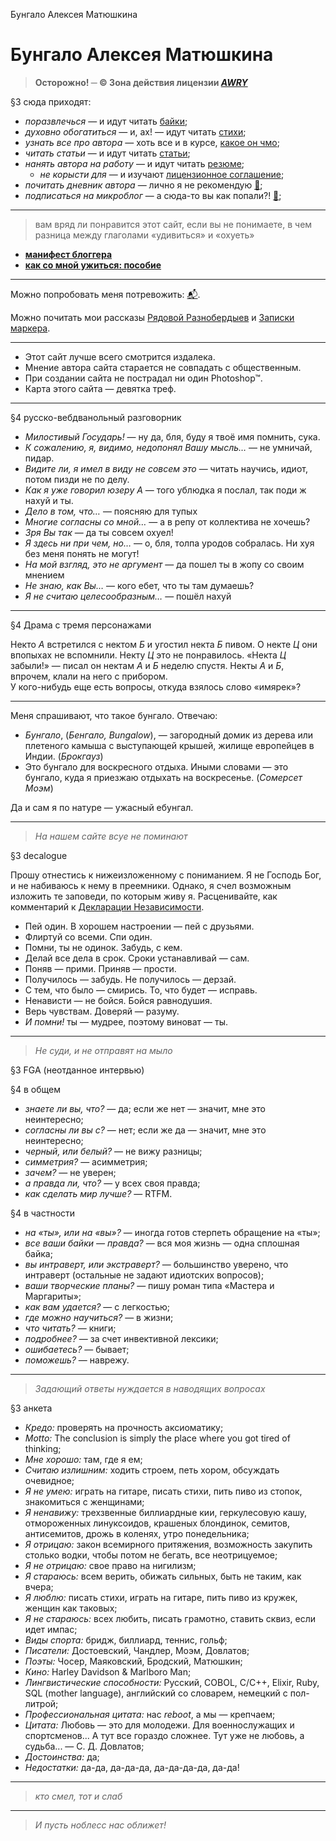 Бунгало Алексея Матюшкина

# Бунгало Алексея Матюшкина

> **Осторожно! ─ © Зона действия лицензии [_AWRY_](%page:awry)**

§3 сюда приходят:

* *поразвлечься* —  и идут читать [байки](%tag:bikes);
* *духовно обогатиться* —  и, ах! — идут читать [стихи](%tag:lyrics);
* *узнать все про автора* —  хоть все и в курсе, [какое он чмо](%page:about);
* *читать статьи* —  и идут читать [статьи](%tag:tech);
* *нанять автора на работу* —  и идут читать [резюме](%page:resume);
  * *не корысти для* —  и изучают [лицензионное соглашение](%page:awry);
* *почитать дневник автора* —  лично я не рекомендую [📒](%tag:blog);
* *подписаться на микроблог* —  а сюда-то вы как попали?! [🐘](https://mastodon.social/@mudasobwa);

---

> вам вряд ли понравится этот сайт, если вы не понимаете, в чем разница между глаголами «удивиться» и «охуеть»

* **[манифест блоггера](%page:manifest)**
* **[как со мной ужиться: пособие](%page:about)**

---

Можно попробовать меня потревожить: [📬](mailto:am@mudasobwa.ru).

Можно почитать мои рассказы [Рядовой Разнобердыев](%page:raznoberdyev) и [Записки маркера](%page:cuewager).

---

* Этот сайт лучше всего смотрится издалека.
* Мнение автора сайта старается не совпадать с общественным.
* При создании сайта не пострадал ни один Photoshop™.
* Карта этого сайта — девятка треф.

---

§4 русско-вебдванольный разговорник

* *Милостивый Государь!* — ну да, бля, буду я твоё имя помнить, сука.
* *К сожалению, я, видимо, недопонял Вашу мысль…* — не умничай, пидар.
* *Видите ли, я имел в виду не совсем это* — читать научись, идиот, потом пизди не по делу.
* *Как я уже говорил юзеру А* — того ублюдка я послал, так поди ж нахуй и ты.
* *Дело в том, что…* — поясняю для тупых
* *Многие согласны со мной…* — а в репу от коллектива не хочешь?
* *Зря Вы так* — да ты совсем охуел!
* *Я здесь ни при чем, но…* — о, бля, толпа уродов собралась. Ни хуя без меня понять не могут!
* *На мой взгляд, это не аргумент* — да пошел ты в жопу со своим мнением
* *Не знаю, как Вы…* — кого ебет, что ты там думаешь?
* *Я не считаю целесообразным…* — пошёл нахуй

---

§4 Драма с тремя персонажами

Некто _А_ встретился с нектом _Б_ и угостил некта _Б_ пивом. О некте _Ц_ они впопыхах не вспомнили. Некту _Ц_ это не понравилось. «Некта _Ц_ забыли!» — писал он нектам _А_ и _Б_ неделю спустя. Некты _А_ и _Б_, впрочем, клали на него с прибором.  
У кого-нибудь еще есть вопросы, откуда взялось слово «имярек»?

---

Меня спрашивают, что такое бунгало. Отвечаю:

* _Бунгало_, (_Бенгало, Bungalow_), — загородный домик из дерева или плетеного камыша с выступающей крышей, жилище европейцев в Индии. (_Брокгауз_)
* Это бунгало для воскресного отдыха. Иными словами — это бунгало, куда я приезжаю отдыхать на воскресенье. (_Сомерсет Моэм_)

Да и сам я по натуре — ужасный ебунгал.

---

> _На нашем сайте всуе не поминают_

§3 decalogue

Прошу отнестись к нижеизложенному с пониманием. Я не Господь Бог, и не набиваюсь к нему в преемники. Однако, я счел возможным изложить те заповеди, по которым живу я. Расценивайте, как комментарий к [Декларации Независимости](%page:declaration).

* Пей один. В хорошем настроении — пей с друзьями.  
* Флиртуй со всеми. Спи один.  
* Помни, ты не одинок. Забудь, с кем.  
* Делай все дела в срок. Сроки устанавливай — сам.  
* Поняв — прими. Приняв — прости.  
* Получилось — забудь. Не получилось — дерзай.  
* С тем, что было — смирись. То, что будет — исправь.  
* Ненависти — не бойся. Бойся равнодушия.  
* Верь чувствам. Доверяй — разуму.  
* *И помни!* ты — мудрее, поэтому виноват — ты.  

---

> _Не суди, и не отправят на мыло_

§3 FGA (неотданное интервью)

§4 в общем

* *знаете ли вы, что?* — да; если же нет — значит, мне это неинтересно;
* *согласны ли вы с?* — нет; если же да — значит, мне это неинтересно;
* *черный, или белый?* — не вижу разницы;
* *симметрия?* — асимметрия;
* *зачем?* — не уверен;
* *а правда ли, что?* — у всех своя правда;
* *как сделать мир лучше?* — RTFM.

§4 в частности

* *на «ты», или на «вы»?* — иногда готов стерпеть обращение на «ты»;
* *все ваши байки — правда?* — вся моя жизнь — одна сплошная байка;
* *вы интраверт, или экстраверт?* — большинство уверено, что интраверт (остальные не задают идиотских вопросов);
* *ваши творческие планы?* — пишу роман типа «Мастера и Маргариты»;
* *как вам удается?* — с легкостью;
* *где можно научиться?* — в жизни;
* *что читать?* — книги;
* *подробнее?* — за счет инвективной лексики;
* *ошибаетесь?* — бывает;
* *поможешь?* — наврежу.

---

> _Задающий ответы нуждается в наводящих вопросах_

§3 анкета

* *Кредо:* проверять на прочность аксиоматику;
* *Motto:* The conclusion is simply the place where you got tired of thinking;
* *Мне хорошо:* там, где я ем;
* *Считаю излишним:* ходить строем, петь хором, обсуждать очевидное;
* *Я не умею:* играть на гитаре, писать стихи, пить пиво из стопок, знакомиться с женщинами;
* *Я ненавижу:* трехзвенные биллиардные кии, геркулесовую кашу, отмороженных линуксоидов, крашеных блондинок, семитов, антисемитов, дрожь в коленях, утро понедельника;
* *Я отрицаю:* закон всемирного притяжения, возможность закупить столько водки, чтобы потом не бегать, все неотрицуемое;
* *Я не отрицаю:* свое право на нигилизм;
* *Я стараюсь:* всем верить, обижать сильных, быть не таким, как вчера;
* *Я люблю:* писать стихи, играть на гитаре, пить пиво из кружек, женщин как таковых;
* *Я не стараюсь:* всех любить, писать грамотно, ставить сквиз, если идет импас;
* *Виды спорта:* бридж, биллиард, теннис, гольф;
* *Писатели:* Достоевский, Чандлер, Моэм, Довлатов;
* *Поэты:* Чосер, Маяковский, Бродский, Матюшкин;
* *Кино:* Harley Davidson & Marlboro Man;
* *Лингвистические способности:* Русский, COBOL, C/C++, Elixir, Ruby, SQL (mother language), английский со словарем, немецкий с пол-литрой;
* *Профессиональная цитата:* нас _reboot_, а мы — крепчаем;
* *Цитата:* Любовь — это для молодежи. Для военнослужащих и спортсменов... A тут все гораздо сложнее. Тут уже не любовь, а судьба... — С. Д. Довлатов;
* *Достоинства:* да;
* *Недостатки:* да-да, да-да-да, да-да-да-да, да-да!

---

> _кто смел, тот и слаб_

---

> *И пусть ноблесс нас оближет!*
